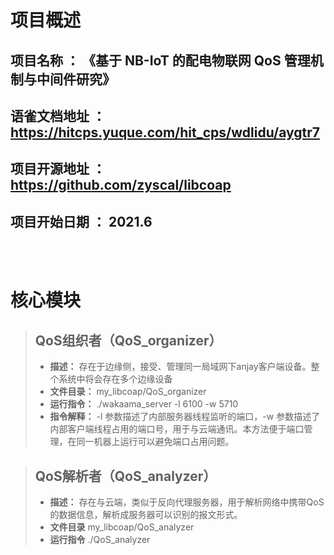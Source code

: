 # **项目概述**
## 项目名称 ： 《基于 NB-IoT 的配电物联网 QoS 管理机制与中间件研究》
## 语雀文档地址 ： https://hitcps.yuque.com/hit_cps/wdlidu/aygtr7
## 项目开源地址 ： https://github.com/zyscal/libcoap
## 项目开始日期 ： 2021.6
<br/><br/>

# **核心模块**
> ## QoS组织者（QoS_organizer）
>* **描述：** 存在于边缘侧，接受、管理同一局域网下anjay客户端设备。整个系统中将会存在多个边缘设备
>* **文件目录：** my_libcoap/QoS_organizer
>* **运行指令：** ./wakaama_server -l 6100 -w 5710
>* **指令解释：** -l 参数描述了内部服务器线程监听的端口，-w 参数描述了内部客户端线程占用的端口号，用于与云端通讯。本方法便于端口管理，在同一机器上运行可以避免端口占用问题。

> ## QoS解析者（QoS_analyzer）
>* **描述：** 存在与云端，类似于反向代理服务器，用于解析网络中携带QoS的数据信息，解析成服务器可以识别的报文形式。
>* **文件目录** my_libcoap/QoS_analyzer
>* **运行指令** ./QoS_analyzer
